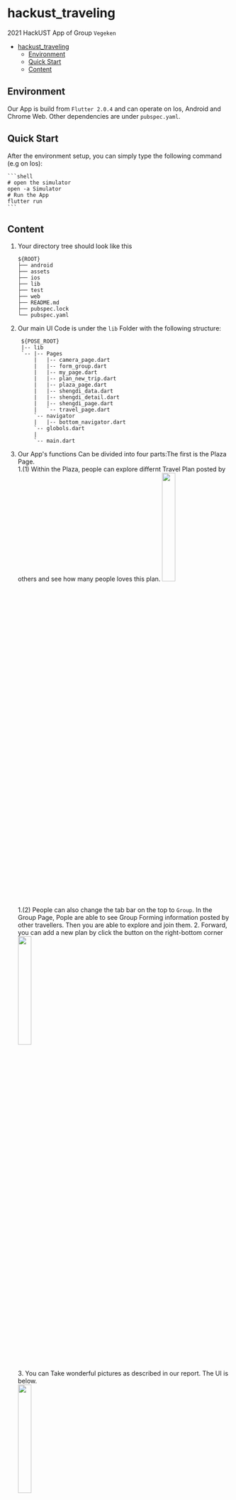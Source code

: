 # hackust_traveling

2021 HackUST App of Group `Vegeken`


- [hackust_traveling](#hackust_traveling)
  - [Environment](#environment)
  - [Quick Start](#quick-start)
  - [Content](#content)


## Environment 
Our App is build from `Flutter 2.0.4` and can operate on Ios, Android and Chrome Web.
Other dependencies are under `pubspec.yaml`.

## Quick Start
After the environment setup, you can simply type the following command (e.g on Ios):

    ```shell
    # open the simulator
    open -a Simulator
    # Run the App
    flutter run
    ```
## Content
1. Your directory tree should look like this
   ```
   ${ROOT}
   ├── android
   ├── assets
   ├── ios
   ├── lib
   ├── test
   ├── web
   ├── README.md
   ├── pubspec.lock
   └── pubspec.yaml
   ```
2. Our main UI Code is under the `lib` Folder with the following structure:
   ```
    ${POSE_ROOT}
    |-- lib
    `-- |-- Pages
        |   |-- camera_page.dart
        |   |-- form_group.dart
        |   |-- my_page.dart
        |   |-- plan_new_trip.dart
        |   |-- plaza_page.dart
        |   |-- shengdi_data.dart
        |   |-- shengdi_detail.dart
        |   |-- shengdi_page.dart
        |   `-- travel_page.dart 
        `-- navigator
        |   |-- bottom_navigator.dart
        `-- globols.dart
        |
        `-- main.dart
    ```
3. Our App's functions Can be divided into four parts:The first is the Plaza Page.  
    1.(1) Within the Plaza, people can explore differnt Travel Plan posted by others and see how many people loves this plan.
    <img src='Img/Plaza.png' width="25%" height="25%" >   
    1.(2) People can also change the tab bar on the top to `Group`. In the Group Page, Pople are able to see Group Forming information posted by other travellers. Then you are able to explore and join them.
    2. Forward, you can add a new plan by click the button on the right-bottom corner  
    <img src='Img/add_new.png' width="25%" height="25%" text-align: center>  
    3. You can Take wonderful pictures as described in our report. The UI is below.  
    <img src='Img/Take.jpeg' width="25%" height="25%" text-align: center>  
    4. In addition, you can explore attractions in our map.  
    <img src='Img/Map.png' width="25%" height="25%" text-align: center>
